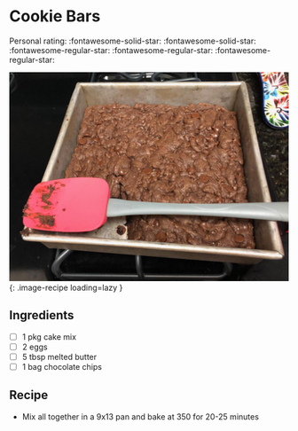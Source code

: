 # Cookie Bars

<!-- {cts} rating=2; (User can specify rating on scale of 1-5) -->

Personal rating: :fontawesome-solid-star: :fontawesome-solid-star: :fontawesome-regular-star: :fontawesome-regular-star: :fontawesome-regular-star:

<!-- {cte} -->

<!-- {cts} name_image=cookie_bars.jpeg; (User can specify image name) -->

![cookie_bars.jpeg](./cookie_bars.jpeg){: .image-recipe loading=lazy }

<!-- {cte} -->

## Ingredients

- [ ] 1 pkg cake mix
- [ ] 2 eggs
- [ ] 5 tbsp melted butter
- [ ] 1 bag chocolate chips

## Recipe

- Mix all together in a 9x13 pan and bake at 350 for 20-25 minutes
